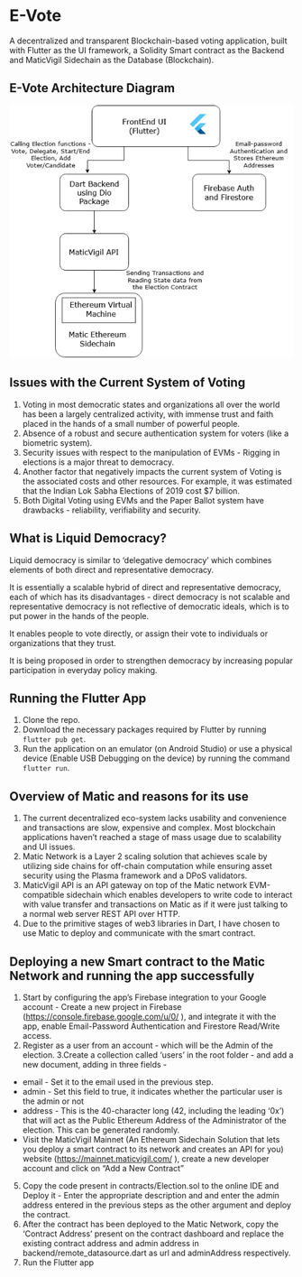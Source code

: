# E-Vote

A decentralized and transparent Blockchain-based voting application, built with Flutter as the UI framework, a Solidity Smart contract as the Backend and MaticVigil Sidechain as the Database (Blockchain). 

## E-Vote Architecture Diagram
![System Architecture](EVote_Architecture_Diagram.png)


## Issues with the Current System of Voting 
1. Voting in most democratic states and organizations all over the world has been a largely centralized activity, with immense trust and faith placed in the hands of a small number of powerful people. 
2. Absence of a robust and secure authentication system for voters (like a biometric system).
3. Security issues with respect to the manipulation of EVMs - Rigging in elections is a major threat to democracy.
4. Another factor that negatively impacts the current system of Voting is the associated costs and other resources. For example, it was estimated that the Indian Lok Sabha Elections of 2019 cost $7 billion.
5. Both Digital Voting using EVMs and the Paper Ballot system have drawbacks - reliability, verifiability and security.

## What is Liquid Democracy?

Liquid democracy is similar to ‘delegative democracy’ which combines elements of both direct and representative democracy. 

It is essentially a scalable hybrid of direct and representative democracy, each of which has its disadvantages - direct democracy is not scalable and representative democracy is not reflective of democratic ideals, which is to put power in the hands of the people.

It enables people to vote directly, or assign their vote to individuals or organizations that they trust.

It is being proposed in order to strengthen democracy by increasing popular participation in everyday policy making.

## Running the Flutter App
1. Clone the repo.
2. Download the necessary packages required by Flutter by running `flutter pub get`.
3. Run the application on an emulator (on Android Studio) or use a physical device (Enable USB Debugging on the device) by running the command `flutter run`.

## Overview of Matic and reasons for its use

1. The current decentralized eco-system lacks usability and convenience and transactions are slow, expensive and complex. Most blockchain applications haven’t reached a stage of mass usage due to scalability and UI issues.
2. Matic Network is a Layer 2 scaling solution that achieves scale by utilizing side chains for off-chain computation while ensuring asset security using the Plasma framework and a DPoS validators.
3. MaticVigil API is an API gateway on top of the Matic network EVM-compatible sidechain which enables developers to write code to interact with value transfer and transactions on Matic as if it were just talking to a normal web server REST API over HTTP.
4. Due to the primitive stages of web3 libraries in Dart, I have chosen to use Matic to deploy and communicate with the smart contract.

## Deploying a new Smart contract to the Matic Network and running the app successfully

1. Start by configuring the app’s Firebase integration to your Google account - Create a new project in Firebase (https://console.firebase.google.com/u/0/ ), and integrate it with the app, enable Email-Password Authentication and Firestore Read/Write access.
2. Register as a user from an account - which will be the Admin of the election.
3.Create a collection called ‘users’ in the root folder - and add a new document, adding in three fields - 
- email - Set it to the email used in the previous step.
- admin - Set this field to true, it indicates whether the particular user is the admin or not
- address  - This is the 40-character long (42, including the leading ‘0x’) that will act as the Public Ethereum Address of the Administrator of the election. This can be generated randomly.
- Visit the MaticVigil Mainnet (An Ethereum Sidechain Solution that lets you deploy a smart contract to its network and creates an API for you)  website (https://mainnet.maticvigil.com/ ), create a new developer account and click on “Add a New Contract”
5. Copy the code present in contracts/Election.sol to the online IDE and Deploy it - Enter the appropriate description and and enter the admin address entered in the previous steps as the other argument and deploy the contract.
6. After the contract has been deployed to the Matic Network, copy the ‘Contract Address’ present on the contract dashboard and replace the existing contract address and admin address in backend/remote_datasource.dart as url and adminAddress respectively.
7. Run the Flutter app
